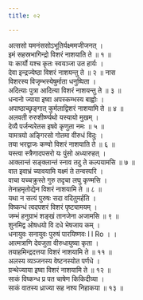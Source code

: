 ```yaml
---
title: ०२

---
```

अत्ससो यमनंससोऽभूतिर्यक्ष्ममजीजनत् ।  
इमं सहस्रभागिन्द्रो विशरं नाशयाति ते ॥ १ ॥  
यः कार्यो यश्च कृतः स्वयञ्जा उत हार्यः ।  
देवा इन्द्रज्येष्ठा विशरं नाशयन्तु ते ॥ २ ॥ नास  
विशरस्य विजृम्भस्येषुर्माता धनुष्पिता ।  
अदित्याः पुत्रा आदित्या विशरं नाशयन्तु ते ॥ ३ ॥  
धन्वनो ज्याया इष्वा अपस्कम्भस्य बाह्वोः ।  
अपाष्ठाच्छृङ्गात् कुर्मलाद्विशरं नाशयामि ते ॥ ४ ॥  
अलवती रुरुशीर्ष्ण्यथो यस्यायो मुखम् ।  
देव्यै पर्जन्यरेतस इषवे कृणुता नमः ॥ ५ ॥  
यामत्रयो अङ्गिरसो गोतमा वीरुधं विदुः ।  
तया भरद्वाजः कण्वो विशरं नाशयाति ते ॥ ६ ॥  
यस्त्वा स्त्रैणादपसरो यः पुंसो अध्यारुहत् ।  
आक्लान्तं सङ्क्लान्तं स्नाव तदु ते कल्पयामसि ॥ ७ ॥  
वात इवाभ्रं च्यावयामि यक्ष्मं ते तन्वस्परि ।  
वाचा यच्चक्रुस्ते गुरु तदृचा लघु कृण्मसि ।  
तेनाहमृतोद्येन विशरं नाशयामि ते ॥ ८ ॥  
यथा न सत्यं पुरुषः सदा वदितुमर्हति ।  
विष्कन्धं त्वदपशरं विशरं पृष्ट्यामयम् ।  
जम्भं हनुग्राभं शङ्खं तानजेना अजामसि ॥ ९ ॥  
शुनमिद्व ओषधयो वि दधे भेषजाय कम् ।  
धनायुवः सनायुवः पुरुषं पारयिष्णवः l l Ro । ।  
आत्मत्राणि देवजुता वीरुधायुष्या कृता ।  
तयाहमिन्द्रदत्तया विशरं नाशयामि ते ॥ ११ ॥  
अलस्य व्यञ्जनस्य वेष्टनस्योत पर्णधे ।  
ग्रन्थेज्याया इष्वा विशरं नाशयामि ते ॥ १२ ॥  
साकं विष्कन्ध प्र पत चाषेण किकिदीव्या ।  
साकं वातस्य ध्राज्या सह नश्य निहाकया ॥ १३ ॥  